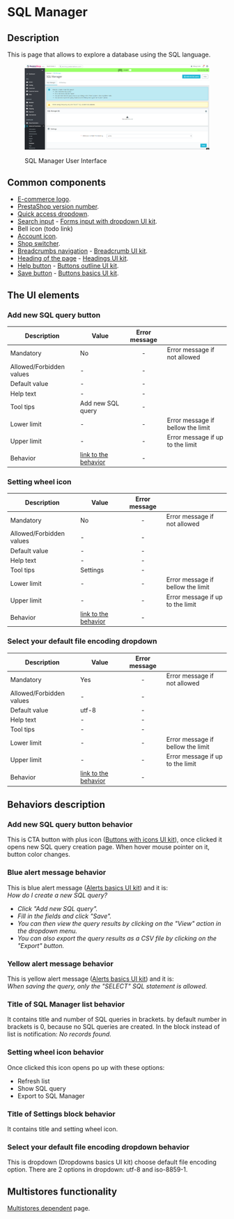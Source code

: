 # SQL Manager

## Description

This is page that allows to explore a database using the SQL language.

<figure><img src="../../../../../../../../.gitbook/assets/image (27) (1) (1).png" alt="SQL Manager User Interface"><figcaption><p>SQL Manager User Interface</p></figcaption></figure>

## Common components <a href="#common-components" id="common-components"></a>

* [E-commerce logo](../../../../../../common-components/back-office-header/prestashop-logo.md).
* [PrestaShop version number](../../../../../../common-components/prestashop-version-number.md).
* [Quick access dropdown](../../../../../../common-components/quick-access-dropdown.md).
* [Search input](../../../../../../common-components/search-input-field.md) - [Forms input with dropdown UI kit](https://build.prestashop-project.org/prestashop-ui-kit/?path=/story/forms--input-with-dropdown).
* Bell icon (todo link)
* [Account icon](../../../../../../common-components/account-icon.md).
* [Shop switcher](../../../../../../common-components/shop-switcher.md).
* [Breadcrumbs navigation](../../../../../../common-components/breadcrumbs.md) - [Breadcrumb UI kit](https://build.prestashop.com/prestashop-ui-kit/?path=/story/breadcrumb--breadcrumb).
* [Heading of the page](../../../../../../common-components/heading-of-the-page.md) - [Headings UI ](https://build.prestashop.com/prestashop-ui-kit/?path=/story/headings--headings)[kit](https://build.prestashop-project.org/prestashop-ui-kit/?path=/story/headings--headings).
* [Help button](../../../../../../common-components/help-button.md) - [Buttons outline UI kit](https://build.prestashop-project.org/prestashop-ui-kit/?path=/story/buttons--outline).
* [Save button](../../../../../../common-components/save-button.md) - [Buttons basics UI kit](https://build.prestashop-project.org/prestashop-ui-kit/?path=/story/buttons--basics).

## The UI elements

### Add new SQL query button

<table><thead><tr><th>Description</th><th>Value</th><th align="center">Error message</th><th data-hidden></th></tr></thead><tbody><tr><td>Mandatory</td><td>No</td><td align="center">-</td><td>Error message if not allowed</td></tr><tr><td>Allowed/Forbidden values</td><td>-</td><td align="center">-</td><td></td></tr><tr><td>Default value</td><td>-</td><td align="center">-</td><td></td></tr><tr><td>Help text</td><td>-</td><td align="center">-</td><td></td></tr><tr><td>Tool tips</td><td>Add new SQL query</td><td align="center">-</td><td></td></tr><tr><td>Lower limit</td><td>-</td><td align="center">-</td><td>Error message if bellow the limit</td></tr><tr><td>Upper limit</td><td>-</td><td align="center">-</td><td>Error message if up to the limit</td></tr><tr><td>Behavior</td><td><a href="./#add-new-sql-query-button-behavior">link to the behavior</a></td><td align="center">-</td><td></td></tr></tbody></table>

### Setting wheel icon

<table><thead><tr><th>Description</th><th>Value</th><th align="center">Error message</th><th data-hidden></th></tr></thead><tbody><tr><td>Mandatory</td><td>No</td><td align="center">-</td><td>Error message if not allowed</td></tr><tr><td>Allowed/Forbidden values</td><td>-</td><td align="center">-</td><td></td></tr><tr><td>Default value</td><td>-</td><td align="center">-</td><td></td></tr><tr><td>Help text</td><td>-</td><td align="center">-</td><td></td></tr><tr><td>Tool tips</td><td>Settings</td><td align="center">-</td><td></td></tr><tr><td>Lower limit</td><td>-</td><td align="center">-</td><td>Error message if bellow the limit</td></tr><tr><td>Upper limit</td><td>-</td><td align="center">-</td><td>Error message if up to the limit</td></tr><tr><td>Behavior</td><td><a href="./#setting-wheel-icon-behavior">link to the behavior</a></td><td align="center">-</td><td></td></tr></tbody></table>

### Select your default file encoding dropdown

<table><thead><tr><th>Description</th><th>Value</th><th align="center">Error message</th><th data-hidden></th></tr></thead><tbody><tr><td>Mandatory</td><td>Yes</td><td align="center">-</td><td>Error message if not allowed</td></tr><tr><td>Allowed/Forbidden values</td><td>-</td><td align="center">-</td><td></td></tr><tr><td>Default value</td><td>utf-8</td><td align="center">-</td><td></td></tr><tr><td>Help text</td><td>-</td><td align="center">-</td><td></td></tr><tr><td>Tool tips</td><td>-</td><td align="center">-</td><td></td></tr><tr><td>Lower limit</td><td>-</td><td align="center">-</td><td>Error message if bellow the limit</td></tr><tr><td>Upper limit</td><td>-</td><td align="center">-</td><td>Error message if up to the limit</td></tr><tr><td>Behavior</td><td><a href="./#select-your-default-file-encoding-dropdown-behavior">link to the behavior</a></td><td align="center">-</td><td></td></tr></tbody></table>

## Behaviors description

### Add new SQL query button behavior

This is CTA button with plus icon ([Buttons with icons UI kit](https://build.prestashop.com/prestashop-ui-kit/?path=/story/buttons--buttons-with-icons)), once clicked it opens new SQL query creation page. When hover mouse pointer on it, button color changes.

### Blue alert message behavior

This is blue alert message ([Alerts basics UI kit](https://build.prestashop-project.org/prestashop-ui-kit/?path=/story/alerts--basics)) and it is: \
_How do I create a new SQL query?_

* _Click "Add new SQL query"._
* _Fill in the fields and click "Save"._
* _You can then view the query results by clicking on the "View" action in the dropdown menu._
* _You can also export the query results as a CSV file by clicking on the "Export" button._

### Yellow alert message behavior

This is yellow alert message ([Alerts basics UI kit](https://build.prestashop-project.org/prestashop-ui-kit/?path=/story/alerts--basics)) and it is: \
_When saving the query, only the "SELECT" SQL statement is allowed._

### Title of SQL Manager list behavior

It contains title and number of SQL queries in brackets. by default number in brackets is 0, because no SQL queries are created. In the block instead of list is notification: _No records found._

### Setting wheel icon behavior

Once clicked this icon opens po up with these options:&#x20;

* Refresh list
* Show SQL query
* Export to SQL Manager

### Title of Settings block behavior

It contains title and setting wheel icon.

### Select your default file encoding dropdown behavior

This is dropdown (Dropdowns basics UI kit) choose default file encoding option. There are 2 options in dropdown: utf-8 and iso-8859-1.

## Multistores functionality

[Multistores dependent](../../../../../../common-components/multistores-dependent.md) page.
